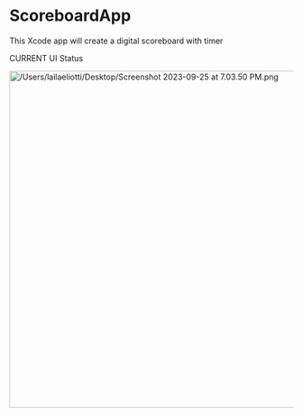 # ScoreboardApp
This Xcode app will create a digital scoreboard with timer

CURRENT UI Status

<img width="597" alt="/Users/lailaeliotti/Desktop/Screenshot 2023-09-25 at 7.03.50 PM.png">

